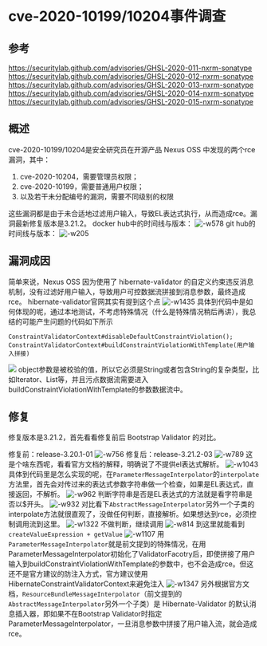 # cve-2020-10199/10204事件调查

## 参考
https://securitylab.github.com/advisories/GHSL-2020-011-nxrm-sonatype
https://securitylab.github.com/advisories/GHSL-2020-012-nxrm-sonatype
https://securitylab.github.com/advisories/GHSL-2020-013-nxrm-sonatype
https://securitylab.github.com/advisories/GHSL-2020-014-nxrm-sonatype
https://securitylab.github.com/advisories/GHSL-2020-015-nxrm-sonatype

## 概述
cve-2020-10199/10204是安全研究员在开源产品 Nexus OSS 中发现的两个rce漏洞，其中：
1. cve-2020-10204，需要管理员权限；
2. cve-2020-10199，需要普通用户权限；
3. 以及若干未分配编号的漏洞，需要不同级别的权限

这些漏洞都是由于未合适地过滤用户输入，导致EL表达式执行，从而造成rce。漏洞最新修复版本是3.21.2。
docker hub中的时间线与版本：
![-w578](media/15881687248892/15881736504534.jpg)
git hub的时间线与版本：
![-w205](media/15881687248892/15881736937019.jpg)

## 漏洞成因
简单来说，Nexus OSS 因为使用了 hibernate-validator 的自定义约束违反消息机制，没有过滤好用户输入，导致用户可控数据流拼接到消息参数，最终造成rce。
hibernate-validator官网其实有提到这个点
![-w1435](media/15881687248892/15881754074790.jpg)
具体到代码中是如何体现的呢，通过本地测试，不考虑特殊情况（什么是特殊情况稍后再讲），我总结的可能产生问题的代码如下所示
```
ConstraintValidatorContext#disableDefaultConstraintViolation();
ConstraintValidatorContext#buildConstraintViolationWithTemplate(用户输入拼接)
```
![](media/15881687248892/15881925588332.jpg)
object参数是被校验的值，所以它必须是String或者包含String的复杂类型，比如Iterator、List等，并且污点数据流需要进入buildConstraintViolationWithTemplate的参数数据流中。

## 修复
修复版本是3.21.2，首先看看修复前后 Bootstrap Validator 的对比。

修复前：release-3.20.1-01
![-w756](media/15881687248892/15881934160051.jpg)
修复后：release-3.21.2-03
![-w789](media/15881687248892/15881934891607.jpg)
这是个啥东西呢，看看官方文档的解释，明确说了不提供el表达式解析。
![-w1043](media/15881687248892/15881938353676.jpg)
具体到代码里是怎么实现的呢，在`ParameterMessageInterpolator`的`interpolate`方法里，首先会对传过来的表达式参数字符串做一个检查，如果是EL表达式，直接返回，不解析。
![-w962](media/15881687248892/15883180233718.jpg)
判断字符串是否是EL表达式的方法就是看字符串是否以$开头。
![-w932](media/15881687248892/15883182238724.jpg)
对比看下`AbstractMessageInterpolator`另外一个子类的interpolate方法就很直观了，没做任何判断，直接解析。如果想达到rce，必须控制调用流到这里。
![-w1322](media/15881687248892/15883184516637.jpg)
不做判断，继续调用
![-w814](media/15881687248892/15883189299004.jpg)
到这里就能看到`createValueExpression + getValue`
![-w1107](media/15881687248892/15883337294742.jpg)
用`ParameterMessageInterpolator`就是前文提到的特殊情况，在用ParameterMessageInterpolator初始化了ValidatorFacotry后，即使拼接了用户输入到buildConstraintViolationWithTemplate的参数中，也不会造成rce。但这还不是官方建议的防注入方式，官方建议使用HibernateConstraintValidatorContext来避免注入
![-w1347](media/15881687248892/15899779733018.jpg)
另外根据官方文档，`ResourceBundleMessageInterpolator`（前文提到的`AbstractMessageInterpolator`另外一个子类）是 Hibernate-Validator 的默认消息插入器，即如果不在Bootstrap Validator时指定ParameterMessageInterpolator，一旦消息参数中拼接了用户输入流，就会造成rce。

